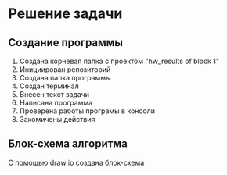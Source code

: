 # Решение задачи

## Создание программы

1. Создана корневая папка с проектом "hw_results of block 1"
2. Инициирован репозиторий
3. Создана папка программы
4. Создан терминал
5. Внесен текст задачи
6. Написана программа
7. Проверена работы програмы в консоли
8. Закомичены действия

## Блок-схема алгоритма

С помощью draw io создана блок-схема
